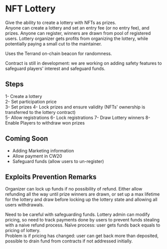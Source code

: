 # NFT Lottery 

Give the ability to create a lottery with NFTs as prizes.  
Anyone can create a lottery and set an entry fee (or no entry fee), and prizes. Anyone can register, winners are drawn from pool of registered users. 
Lottery organizer gets profits from organizing the lottery, while potentially paying a small cut to the maintainer.  

Uses the Terrand on-chain beacon for randomness. 

Contract is still in development: we are working on adding safety features to safeguard players' interest and safeguard funds.  

## Steps 

1- Create a lottery  
2- Set participation price  
3- Set prizes 
4- Lock prizes and ensure validity (NFTs' ownership is transferred to the lottery contract)  
5- Allow registrations 
6- Lock registrations
7- Draw Lottery winners 
8- Enable Players to withdraw won prizes


## Coming Soon  
- Adding Marketing information  
- Allow payment in CW20 
- Safeguard funds (allow users to un-register)


## Exploits Prevention Remarks  
Organizer can lock up funds if no possibility of refund. Either allow refunding all the way until prize winners are drawn, or set up a max lifetime for the lottery and draw before locking up the lottery state and allowing all users withdrawals.

Need to be careful with safeguarding funds. Lottery admin can modify pricing, so need to track payments done by users to prevent funds stealing with a naive refund process. 
Naïve process: user gets funds back equals to pricing of lottery.   
Problem is if pricing has changed: user can get back more than deposited, possible to drain fund from contracts if not addressed initially. 



